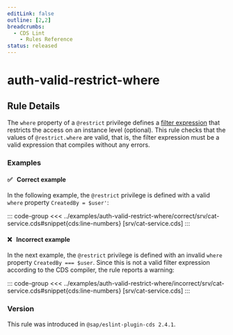 ```yaml
---
editLink: false
outline: [2,2]
breadcrumbs:
  - CDS Lint
    - Rules Reference
status: released
---
```


<script setup>
  import PlaygroundBadge from '../../../.vitepress/theme/components/PlaygroundBadge.vue'
</script>

# auth-valid-restrict-where

## Rule Details

The `where` property of a `@restrict` privilege defines a [filter expression](https://cap.cloud.sap/docs/guides/odata/query#filter) that restricts the access on an instance level (optional). This rule checks that the values of `@restrict.where` are valid, that is, the filter expression must be a valid expression that compiles without any errors.

### Examples

#### ✅ &nbsp; Correct example

In the following example, the `@restrict` privilege is defined with a valid `where` property `CreatedBy = $user'`:

::: code-group
<<< ../examples/auth-valid-restrict-where/correct/srv/cat-service.cds#snippet{cds:line-numbers} [srv/cat-service.cds]
:::
<PlaygroundBadge
  name="auth-valid-restrict-where"
  kind="correct"
  :rules="{'@sap/cds/auth-valid-restrict-where': ['warn', 'show']}"
  :files="['db/schema.cds', 'srv/cat-service.cds']"
/>

#### ❌ &nbsp; Incorrect example

In the next example, the `@restrict` privilege is defined with an invalid `where` property `CreatedBy === $user`. Since this is not a valid filter expression according to the CDS compiler, the rule reports a warning:

::: code-group
<<< ../examples/auth-valid-restrict-where/incorrect/srv/cat-service.cds#snippet{cds:line-numbers} [srv/cat-service.cds]
:::
<PlaygroundBadge
  name="auth-valid-restrict-where"
  kind="incorrect"
  :rules="{'@sap/cds/auth-valid-restrict-where': ['warn', 'show']}"
  :files="['db/schema.cds', 'srv/cat-service.cds']"
/>

### Version
This rule was introduced in `@sap/eslint-plugin-cds 2.4.1`.